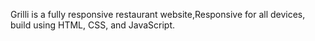 Grilli is a fully responsive restaurant website,Responsive for all devices, build using HTML, CSS, and JavaScript.
